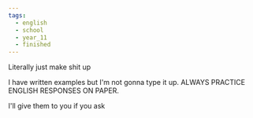 ```yaml
---
tags:
  - english
  - school
  - year_11
  - finished
---
```

Literally just make shit up

I have written examples but I'm not gonna type it up. ALWAYS PRACTICE ENGLISH RESPONSES ON PAPER.

I'll give them to you if you ask
